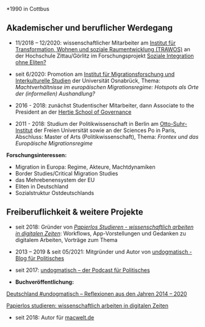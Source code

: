 \*1990 in Cottbus

## Akademischer und beruflicher Werdegang

+ 11/2018 – 12/2020: wissenschaftlicher Mitarbeiter am [Institut für Transformation, Wohnen und soziale Raumentwicklung (TRAWOS)](https://www.hszg.de/trawos/) an der Hochschule Zittau/Görlitz im Forschungsprojekt [Soziale Integration ohne Eliten?](https://www.hszg.de/trawos/projekte/soziale-integration-ohne-eliten.html)

+ seit 6/2020: Promotion am [Institut für Migrationsforschung und Interkulturelle Studien](https://www.imis.uni-osnabrueck.de/startseite.html) der Universität Osnabrück, Thema: _Machtverhältnisse im europäischen Migrationsregime: Hotspots als Orte der (informellen) Aushandlung?_

+ 2016 - 2018:  zunächst Studentischer Mitarbeiter, dann Associate to the President an der [Hertie School of Governance](https://www.hertie-school.org)

+ 2011 - 2018: Studium der Politikwissenschaft in Berlin am [Otto-Suhr-Institut](https://www.polsoz.fu-berlin.de/polwiss/index.html) der Freien Universität sowie an der Sciences Po in Paris, Abschluss: Master of Arts (Politikwissenschaft), Thema: _Frontex und das Europäische Migrationsregime_

**Forschungsinteressen:**

- Migration in Europa: Regime, Akteure, Machtdynamiken
- Border Studies/Critical Migration Studies
- das Mehrebenensystem der EU
- Eliten in Deutschland
- Sozialstruktur Ostdeutschlands

## Freiberuflichkeit & weitere Projekte

+ seit 2018: Gründer von [_Papierlos Studieren - wissenschaftlich arbeiten in digitalen Zeiten_](https://papierlos-studieren.net): Workflows, App-Vorstellungen und Gedanken zu digitalem Arbeiten, Vorträge zum Thema

+ 2013 – 2019 & seit 05/2021: Mitgründer und Autor von [undogmatisch - Blog für Politisches](https://undogmatisch.net)

+ seit 2017: [undogmatisch – der Podcast für Politisches](https://anchor.fm/undogmatisch)

+ **Buchveröffentlichung:** 

[Deutschland #undogmatisch – Reflexionen aus den Jahren 2014 – 2020](https://www.buechner-verlag.de/buch/deutschland-undogmatisch)

[Papierlos studieren: wissenschaftlich arbeiten in digitalen Zeiten](https://www.utb-shop.de/catalog/product/view/id/11143/)

+ seit 2018: Autor für [macwelt.de](https://www.macwelt.de)



